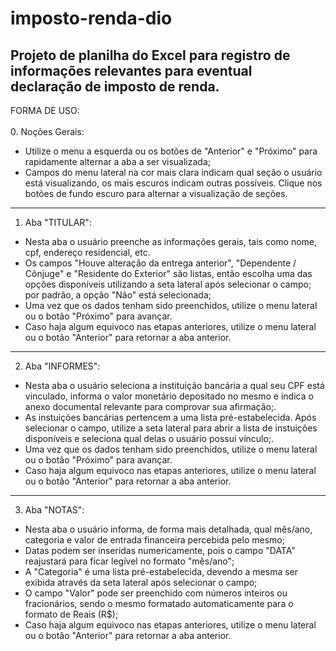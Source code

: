 # imposto-renda-dio
Projeto de planilha do Excel para registro de informações relevantes para eventual declaração de imposto de renda.
------------------------------------------------------------------------------------------------------------------
FORMA DE USO:<br><br>
0. Noções Gerais:<br>
- Utilize o menu a esquerda ou os botões de "Anterior" e "Próximo" para rapidamente alternar a aba a ser visualizada;<br>
- Campos do menu lateral na cor mais clara indicam qual seção o usuário está visualizando, os mais escuros indicam outras possíveis. Clique nos botões de fundo escuro para alternar a visualização de seções.<br>

------------------------------------------------------------------------------------------------------------------
1. Aba "TITULAR":<br>
- Nesta aba o usuário preenche as informações gerais, tais como nome, cpf, endereço residencial, etc.<br>
- Os campos "Houve alteração da entrega anterior", "Dependente / Cônjuge" e "Residente do Exterior" são listas, então escolha uma das opções disponíveis utilizando a seta lateral após selecionar o campo; por padrão, a opção "Não" está selecionada;<br>
- Uma vez que os dados tenham sido preenchidos, utilize o menu lateral ou o botão "Próximo" para avançar.<br>
- Caso haja algum equivoco nas etapas anteriores, utilize o menu lateral ou o botão "Anterior" para retornar a aba anterior.<br>

------------------------------------------------------------------------------------------------------------------
2. Aba "INFORMES":<br>
- Nesta aba o usuário seleciona a instituição bancária a qual seu CPF está vinculado, informa o valor monetário depositado no mesmo e indica o anexo documental relevante para comprovar sua afirmação;.<br>
- As instuições bancárias pertencem a uma lista pré-estabelecida. Após selecionar o campo, utilize a seta lateral para abrir a lista de instuições disponíveis e seleciona qual delas o usuário possui vínculo;.<br>
- Uma vez que os dados tenham sido preenchidos, utilize o menu lateral ou o botão "Próximo" para avançar.<br>
- Caso haja algum equivoco nas etapas anteriores, utilize o menu lateral ou o botão "Anterior" para retornar a aba anterior.<br>

------------------------------------------------------------------------------------------------------------------
3. Aba "NOTAS":<br>
- Nesta aba o usuário informa, de forma mais detalhada, qual mês/ano, categoria e valor de entrada financeira percebida pelo mesmo;<br>
- Datas podem ser inseridas numericamente, pois o campo "DATA" reajustará para ficar legível no formato "mês/ano";<br>
- A "Categoria" é uma lista pré-estabelecida, devendo a mesma ser exibida através da seta lateral após selecionar o campo;<br>
- O campo "Valor" pode ser preenchido com números inteiros ou fracionários, sendo o mesmo formatado automaticamente para o formato de Reais (R$);<br>
- Caso haja algum equivoco nas etapas anteriores, utilize o menu lateral ou o botão "Anterior" para retornar a aba anterior.
